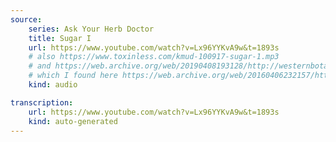 ```yaml
---
source:
    series: Ask Your Herb Doctor
    title: Sugar I
    url: https://www.youtube.com/watch?v=Lx96YYKvA9w&t=1893s
    # also https://www.toxinless.com/kmud-100917-sugar-1.mp3
    # and https://web.archive.org/web/20190408193128/http://westernbotanicalmedicine.com/audio/2011%20Sugar%20I,%20Cholesterol,%20Obesity,%20Heart%20Disease%20Sept%202011.mp3
    # which I found here https://web.archive.org/web/20160406232157/https://www.westernbotanicalmedicine.com/media.html
    kind: audio

transcription:
    url: https://www.youtube.com/watch?v=Lx96YYKvA9w&t=1893s
    kind: auto-generated
---
```

